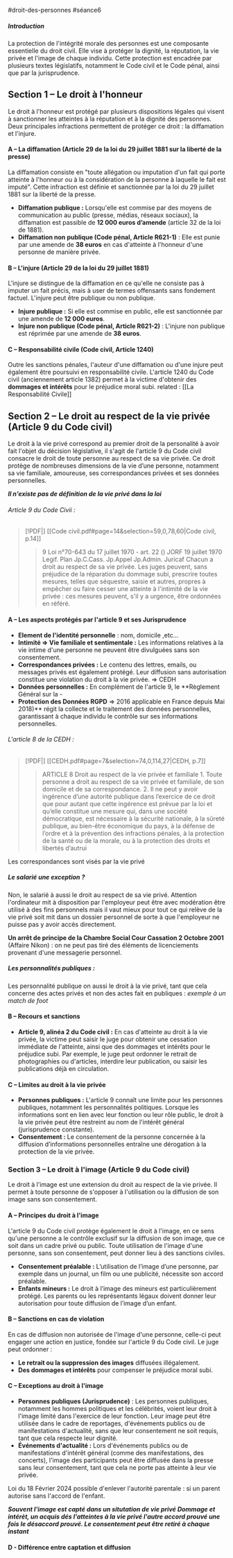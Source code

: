 #droit-des-personnes #séance6
##### **Introduction**  
La protection de l'intégrité morale des personnes est une composante essentielle du droit civil. Elle vise à protéger la dignité, la réputation, la vie privée et l'image de chaque individu. Cette protection est encadrée par plusieurs textes législatifs, notamment le Code civil et le Code pénal, ainsi que par la jurisprudence. 

## **Section 1 – Le droit à l'honneur**  

Le droit à l'honneur est protégé par plusieurs dispositions légales qui visent à sanctionner les atteintes à la réputation et à la dignité des personnes. Deux principales infractions permettent de protéger ce droit : la diffamation et l'injure.

#### **A – La diffamation (Article 29 de la loi du 29 juillet 1881 sur la liberté de la presse)**  
La diffamation consiste en "toute allégation ou imputation d'un fait qui porte atteinte à l'honneur ou à la considération de la personne à laquelle le fait est imputé". Cette infraction est définie et sanctionnée par la loi du 29 juillet 1881 sur la liberté de la presse.

- **Diffamation publique :** Lorsqu'elle est commise par des moyens de communication au public (presse, médias, réseaux sociaux), la diffamation est passible de **12 000 euros d’amende** (article 32 de la loi de 1881).
- **Diffamation non publique (Code pénal, Article R621-1)** : Elle est punie par une amende de **38 euros** en cas d'atteinte à l'honneur d'une personne de manière privée.

#### **B – L'injure (Article 29 de la loi du 29 juillet 1881)**  
L'injure se distingue de la diffamation en ce qu'elle ne consiste pas à imputer un fait précis, mais à user de termes offensants sans fondement factuel. L'injure peut être publique ou non publique.

- **Injure publique :** Si elle est commise en public, elle est sanctionnée par une amende de **12 000 euros**.
- **Injure non publique (Code pénal, Article R621-2)** : L'injure non publique est réprimée par une amende de **38 euros**.

#### **C – Responsabilité civile (Code civil, Article 1240)**  
Outre les sanctions pénales, l'auteur d'une diffamation ou d'une injure peut également être poursuivi en responsabilité civile. L'article 1240 du Code civil (anciennement article 1382) permet à la victime d'obtenir des **dommages et intérêts** pour le préjudice moral subi.
related : [[La Responsabilité Civile]]

## **Section 2 – Le droit au respect de la vie privée (Article 9 du Code civil)**  

Le droit à la vie privé correspond au premier droit de la personalité à avoir fait l'objet du décision législative, il s'agit de l'article 9 du Code civil consacre le droit de toute personne au respect de sa vie privée. Ce droit protège de nombreuses dimensions de la vie d’une personne, notamment sa vie familiale, amoureuse, ses correspondances privées et ses données personnelles.

***Il n'existe pas de définition de la vie privé dans la loi***

###### Article 9 du Code Civii :
> [!PDF|] [[Code civil.pdf#page=14&selection=59,0,78,60|Code civil, p.14]]
> > 9 Loi n°70-643 du 17 juillet 1970 - art. 22 () JORF 19 juillet 1970 Legif. Plan Jp.C.Cass. Jp.Appel Jp.Admin. Juricaf Chacun a droit au respect de sa vie privée. Les juges peuvent, sans préjudice de la réparation du dommage subi, prescrire toutes mesures, telles que séquestre, saisie et autres, propres à empêcher ou faire cesser une atteinte à l'intimité de la vie privée : ces mesures peuvent, s'il y a urgence, être ordonnées en référé.

#### **A – Les aspects protégés par l'article 9** et ses Jurisprudence
- **Element de l'identité personnelle**  : nom, domicile ,etc...
- **Intimité => Vie familiale et sentimentale :** Les informations relatives à la vie intime d'une personne ne peuvent être divulguées sans son consentement.
- **Correspondances privées :** Le contenu des lettres, emails, ou messages privés est également protégé. Leur diffusion sans autorisation constitue une violation du droit à la vie privée. => CEDH
- **Données personnelles :** En complément de l'article 9, le **Règlement Général sur la - 
- **Protection des Données RGPD** => 2016 applicable en France depuis Mai 2018)** régit la collecte et le traitement des données personnelles, garantissant à chaque individu le contrôle sur ses informations personnelles.
###### L'article 8 de la CEDH :
> [!PDF|] [[CEDH.pdf#page=7&selection=74,0,114,27|CEDH, p.7]]
> > ARTICLE 8 Droit au respect de la vie privée et familiale 1. Toute personne a droit au respect de sa vie privée et familiale, de son domicile et de sa correspondance. 2. Il ne peut y avoir ingérence d’une autorité publique dans l’exercice de ce droit que pour autant que cette ingérence est prévue par la loi et qu’elle constitue une mesure qui, dans une société démocratique, est nécessaire à la sécurité nationale, à la sûreté publique, au bien-être économique du pays, à la défense de l’ordre et à la prévention des infractions pénales, à la protection de la santé ou de la morale, ou à la protection des droits et libertés d’autrui
> 
Les correspondances sont visés par la vie privé

##### Le salarié une exception ?
Non, le salarié à aussi le droit au respect de sa vie privé. Attention l'ordinateur mit à disposition par l'employeur peut être avec modération être utilisé à des fins personnels mais il vaut mieux pour tout ce qui relève de la vie privé soit mit dans un dossier personnel de sorte à que l'employeur ne puisse pas y avoir accès directement.

**Un arrêt de principe de la Chambre Social Cour Cassation 2 Octobre 2001** (Affaire Nikon) : on ne peut pas tiré des éléments de licenciements provenant d'une messagerie personnel.

##### Les personnalités publiques :
Les personnalité publique on aussi le droit à la vie privé, tant que cela concerne des actes privés et non des actes fait en publiques : *exemple à un match de foot*

#### **B – Recours et sanctions**  
- **Article 9, alinéa 2 du Code civil :** En cas d'atteinte au droit à la vie privée, la victime peut saisir le juge pour obtenir une cessation immédiate de l'atteinte, ainsi que des dommages et intérêts pour le préjudice subi. Par exemple, le juge peut ordonner le retrait de photographies ou d'articles, interdire leur publication, ou saisir les publications déjà en circulation.

#### **C – Limites au droit à la vie privée**  
- **Personnes publiques :** L'article 9 connaît une limite pour les personnes publiques, notamment les personnalités politiques. Lorsque les informations sont en lien avec leur fonction ou leur rôle public, le droit à la vie privée peut être restreint au nom de l'intérêt général (jurisprudence constante).
- **Consentement :** Le consentement de la personne concernée à la diffusion d’informations personnelles entraîne une dérogation à la protection de la vie privée.

### **Section 3 – Le droit à l'image (Article 9 du Code civil)**  

Le droit à l'image est une extension du droit au respect de la vie privée. Il permet à toute personne de s'opposer à l'utilisation ou la diffusion de son image sans son consentement.

#### **A – Principes du droit à l'image**  
L'article 9 du Code civil protège également le droit à l'image, en ce sens qu'une personne a le contrôle exclusif sur la diffusion de son image, que ce soit dans un cadre privé ou public. Toute utilisation de l'image d'une personne, sans son consentement, peut donner lieu à des sanctions civiles.

- **Consentement préalable :** L’utilisation de l’image d’une personne, par exemple dans un journal, un film ou une publicité, nécessite son accord préalable.
- **Enfants mineurs :** Le droit à l’image des mineurs est particulièrement protégé. Les parents ou les représentants légaux doivent donner leur autorisation pour toute diffusion de l’image d’un enfant.

#### **B – Sanctions en cas de violation**  
En cas de diffusion non autorisée de l'image d'une personne, celle-ci peut engager une action en justice, fondée sur l'article 9 du Code civil. Le juge peut ordonner :
- **Le retrait ou la suppression des images** diffusées illégalement.
- **Des dommages et intérêts** pour compenser le préjudice moral subi.

#### **C – Exceptions au droit à l'image**  
- **Personnes publiques (Jurisprudence)** : Les personnes publiques, notamment les hommes politiques et les célébrités, voient leur droit à l'image limité dans l'exercice de leur fonction. Leur image peut être utilisée dans le cadre de reportages, d'événements publics ou de manifestations d'actualité, sans que leur consentement ne soit requis, tant que cela respecte leur dignité.
- **Événements d'actualité :** Lors d'événements publics ou de manifestations d'intérêt général (comme des manifestations, des concerts), l'image des participants peut être diffusée dans la presse sans leur consentement, tant que cela ne porte pas atteinte à leur vie privée.

Loi du 18 Février 2024 possible d'enlever l'autorité parentale : si un parent autorise sans l'accord de l'enfant.

***Souvent l'image est capté dans un situtation de vie privé Dommage et intérèt, un acquis dés l'atteintes à la vie privé l'autre accord prouvé une fois le désaccord prouvé. Le consentement peut être retiré à chaque instant***

#### D - Différence entre captation et diffusion